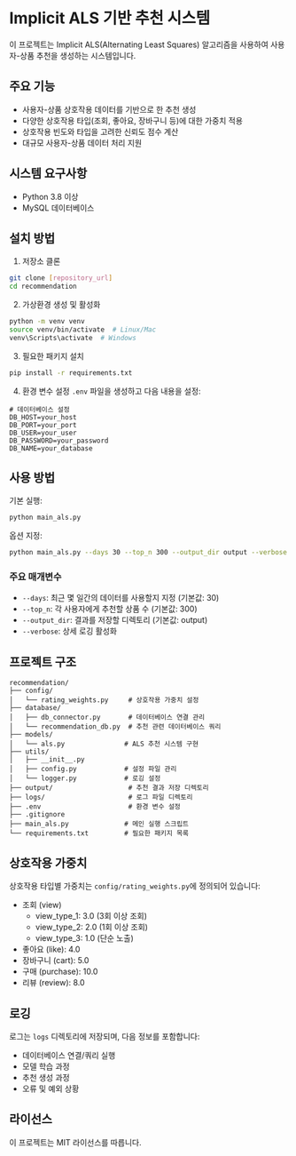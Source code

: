 # Implicit ALS 기반 추천 시스템

이 프로젝트는 Implicit ALS(Alternating Least Squares) 알고리즘을 사용하여 사용자-상품 추천을 생성하는 시스템입니다.

## 주요 기능

- 사용자-상품 상호작용 데이터를 기반으로 한 추천 생성
- 다양한 상호작용 타입(조회, 좋아요, 장바구니 등)에 대한 가중치 적용
- 상호작용 빈도와 타입을 고려한 신뢰도 점수 계산
- 대규모 사용자-상품 데이터 처리 지원

## 시스템 요구사항

- Python 3.8 이상
- MySQL 데이터베이스

## 설치 방법

1. 저장소 클론

```bash
git clone [repository_url]
cd recommendation
```

2. 가상환경 생성 및 활성화

```bash
python -m venv venv
source venv/bin/activate  # Linux/Mac
venv\Scripts\activate  # Windows
```

3. 필요한 패키지 설치

```bash
pip install -r requirements.txt
```

4. 환경 변수 설정
   `.env` 파일을 생성하고 다음 내용을 설정:

```
# 데이터베이스 설정
DB_HOST=your_host
DB_PORT=your_port
DB_USER=your_user
DB_PASSWORD=your_password
DB_NAME=your_database
```

## 사용 방법

기본 실행:

```bash
python main_als.py
```

옵션 지정:

```bash
python main_als.py --days 30 --top_n 300 --output_dir output --verbose
```

### 주요 매개변수

- `--days`: 최근 몇 일간의 데이터를 사용할지 지정 (기본값: 30)
- `--top_n`: 각 사용자에게 추천할 상품 수 (기본값: 300)
- `--output_dir`: 결과를 저장할 디렉토리 (기본값: output)
- `--verbose`: 상세 로깅 활성화

## 프로젝트 구조

```
recommendation/
├── config/
│   └── rating_weights.py     # 상호작용 가중치 설정
├── database/
│   ├── db_connector.py       # 데이터베이스 연결 관리
│   └── recommendation_db.py  # 추천 관련 데이터베이스 쿼리
├── models/
│   └── als.py               # ALS 추천 시스템 구현
├── utils/
│   ├── __init__.py
│   ├── config.py            # 설정 파일 관리
│   └── logger.py            # 로깅 설정
├── output/                   # 추천 결과 저장 디렉토리
├── logs/                     # 로그 파일 디렉토리
├── .env                      # 환경 변수 설정
├── .gitignore
├── main_als.py              # 메인 실행 스크립트
└── requirements.txt         # 필요한 패키지 목록
```

## 상호작용 가중치

상호작용 타입별 가중치는 `config/rating_weights.py`에 정의되어 있습니다:

- 조회 (view)
  - view_type_1: 3.0 (3회 이상 조회)
  - view_type_2: 2.0 (1회 이상 조회)
  - view_type_3: 1.0 (단순 노출)
- 좋아요 (like): 4.0
- 장바구니 (cart): 5.0
- 구매 (purchase): 10.0
- 리뷰 (review): 8.0

## 로깅

로그는 `logs` 디렉토리에 저장되며, 다음 정보를 포함합니다:

- 데이터베이스 연결/쿼리 실행
- 모델 학습 과정
- 추천 생성 과정
- 오류 및 예외 상황

## 라이선스

이 프로젝트는 MIT 라이선스를 따릅니다.
